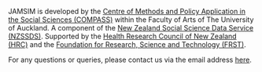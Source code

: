 JAMSIM is developed by the [Centre of Methods and Policy Application in the Social Sciences (COMPASS)](http://www.compass.auckland.ac.nz/) within the Faculty of Arts of The University of Auckland. A component of the [New Zealand Social Science Data Service (NZSSDS)](http://www.nzssds.org.nz/). Supported by the [Health Research Council of New Zealand (HRC)](http://www.hrc.govt.nz/) and the [Foundation for Research, Science and Technology (FRST)](http://www.frst.govt.nz/).

For any questions or queries, please contact us via the email address <a href='http://www.google.com/recaptcha/mailhide/d?k=01SUg9vnSs_ctzsnPSPC4yjg==&c=PoBaIMqXz7UBejhthmq6NjLGWG1elunmvJJcBEo4kC0='>here</a>.